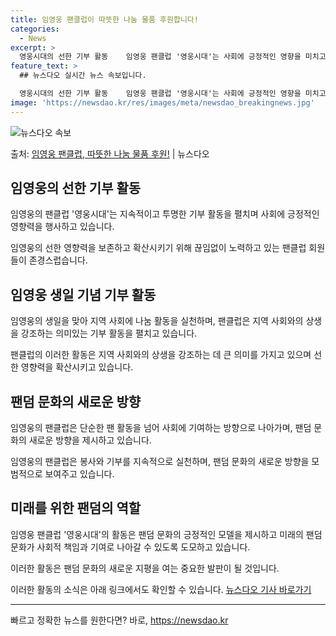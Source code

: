 ```yaml
---
title: 임영웅 팬클럽이 따뜻한 나눔 물품 후원합니다!
categories:
  - News
excerpt: >
  영웅시대의 선한 기부 활동    임영웅 팬클럽 '영웅시대'는 사회에 긍정적인 영향을 미치고 있습니다. 팬클럽…
feature_text: >
  ## 뉴스다오 실시간 뉴스 속보입니다.

  영웅시대의 선한 기부 활동    임영웅 팬클럽 '영웅시대'는 사회에 긍정적인 영향을 미치고 있습니다. 팬클럽…
image: 'https://newsdao.kr/res/images/meta/newsdao_breakingnews.jpg'
---
```


![뉴스다오 속보](https://newsdao.kr/res/images/meta/newsdao_breakingnews.jpg)

<p>출처: <a href="https://newsdao.kr/4492" rel="dofollow">임영웅 팬클럽, 따뜻한 나눔 물품 후원!</a> | 뉴스다오</p>

<h2 data-ke-size="size26">임영웅의 선한 기부 활동</h2>
임영웅의 팬클럽 '영웅시대'는 지속적이고 투명한 기부 활동을 펼치며 사회에 긍정적인 영향력을 행사하고 있습니다.

<p data-ke-size="size16">임영웅의 선한 영향력을 보존하고 확산시키기 위해 끊임없이 노력하고 있는 팬클럽 회원들이 존경스럽습니다.</p>

<h2 data-ke-size="size26">임영웅 생일 기념 기부 활동</h2>
임영웅의 생일을 맞아 지역 사회에 나눔 활동을 실천하며, 팬클럽은 지역 사회와의 상생을 강조하는 의미있는 기부 활동을 펼치고 있습니다.

<p data-ke-size="size16">팬클럽의 이러한 활동은 지역 사회와의 상생을 강조하는 데 큰 의미를 가지고 있으며 선한 영향력을 확산시키고 있습니다.</p>

<h2 data-ke-size="size26">팬덤 문화의 새로운 방향</h2>
임영웅의 팬클럽은 단순한 팬 활동을 넘어 사회에 기여하는 방향으로 나아가며, 팬덤 문화의 새로운 방향을 제시하고 있습니다.

<p data-ke-size="size16">임영웅의 팬클럽은 봉사와 기부를 지속적으로 실천하며, 팬덤 문화의 새로운 방향을 모범적으로 보여주고 있습니다.</p>

<h2 data-ke-size="size26">미래를 위한 팬덤의 역할</h2>
임영웅 팬클럽 '영웅시대'의 활동은 팬덤 문화의 긍정적인 모델을 제시하고 미래의 팬덤 문화가 사회적 책임과 기여로 나아갈 수 있도록 도모하고 있습니다.

<p data-ke-size="size16">이러한 활동은 팬덤 문화의 새로운 지평을 여는 중요한 발판이 될 것입니다.</p>

이러한 활동의 소식은 아래 링크에서도 확인할 수 있습니다. [뉴스다오 기사 바로가기](https://newsdao.kr/4492)

<hr> 

빠르고 정확한 뉴스를 원한다면? 바로, <a href="https://newsdao.kr" rel="dofollow">https://newsdao.kr</a>


    
